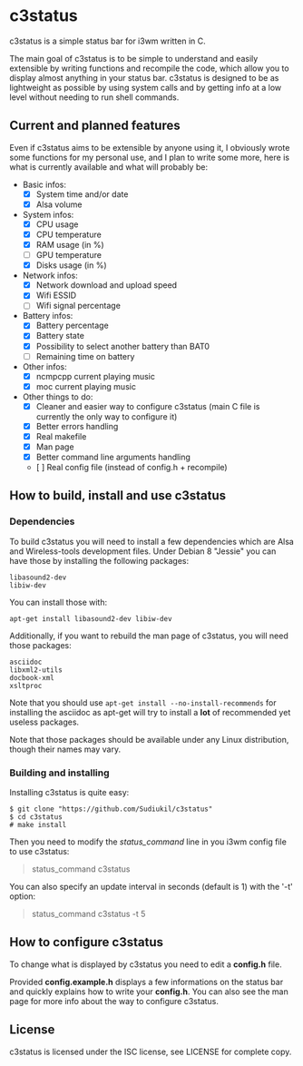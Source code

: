 # c3status

c3status is a simple status bar for i3wm written in C.

The main goal of c3status is to be simple to understand and easily extensible by writing functions and recompile the code, which allow you to display almost anything in your status bar.
c3status is designed to be as lightweight as possible by using system calls and by getting info at a low level without needing to run shell commands.

## Current and planned features

Even if c3status aims to be extensible by anyone using it, I obviously wrote some functions for my personal use, and I plan to write some more, here is what is currently available and what will probably be:

- Basic infos:
  - [x] System time and/or date
  - [x] Alsa volume

- System infos:
  - [x] CPU usage
  - [x] CPU temperature
  - [x] RAM usage (in %)
  - [ ] GPU temperature
  - [x] Disks usage (in %)

- Network infos:
  - [x] Network download and upload speed
  - [x] Wifi ESSID
  - [ ] Wifi signal percentage

- Battery infos:
  - [x] Battery percentage
  - [x] Battery state
  - [x] Possibility to select another battery than BAT0
  - [ ] Remaining time on battery

- Other infos:
  - [x] ncmpcpp current playing music
  - [x] moc current playing music

- Other things to do:
  - [x] Cleaner and easier way to configure c3status (main C file is currently the only way to configure it)
  - [x] Better errors handling
  - [x] Real makefile
  - [x] Man page
  - [x] Better command line arguments handling
  - [ ] Real config file (instead of config.h + recompile)

## How to build, install and use c3status

### Dependencies

To build c3status you will need to install a few dependencies which are Alsa and Wireless-tools development files.
Under Debian 8 "Jessie" you can have those by installing the following packages:

```
libasound2-dev
libiw-dev
```

You can install those with:

```
apt-get install libasound2-dev libiw-dev
```

Additionally, if you want to rebuild the man page of c3status, you will need those packages:

```
asciidoc
libxml2-utils
docbook-xml
xsltproc
```

Note that you should use `apt-get install --no-install-recommends` for installing the asciidoc as apt-get will try to install a **lot** of recommended yet useless packages.

Note that those packages should be available under any Linux distribution, though their names may vary.

### Building and installing

Installing c3status is quite easy:

```
$ git clone "https://github.com/Sudiukil/c3status"
$ cd c3status
# make install
```

Then you need to modify the *status_command* line in you i3wm config file to use c3status:

> status_command c3status

You can also specify an update interval in seconds (default is 1) with the '-t' option:

> status_command c3status -t 5

## How to configure c3status

To change what is displayed by c3status you need to edit a **config.h** file.

Provided **config.example.h** displays a few informations on the status bar and quickly explains how to write your **config.h**.
You can also see the man page for more info about the way to configure c3status.

## License

c3status is licensed under the ISC license, see LICENSE for complete copy.
